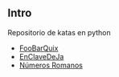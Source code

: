 ## Intro

Repositorio de katas en python

* [FooBarQuix](20180915/01_foobarquix/README.md)
* [EnClaveDeJa](20180915/02_enclavedeJa/README.md)
* [Números Romanos](20180929/README.md)
